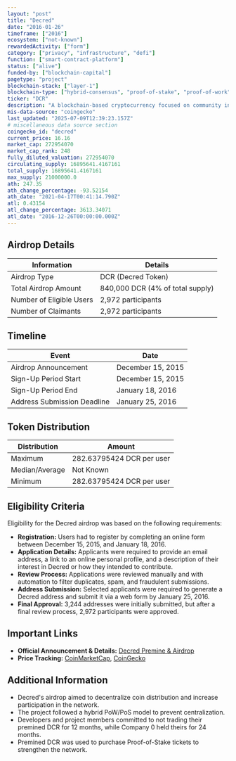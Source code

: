 ```yaml
---
layout: "post"
title: "Decred"
date: "2016-01-26"
timeframe: ["2016"]
ecosystem: ["not-known"]
rewardedActivity: ["form"]
category: ["privacy", "infrastructure", "defi"]
function: ["smart-contract-platform"]
status: ["alive"]
funded-by: ["blockchain-capital"]
pagetype: "project"
blockchain-stack: ["layer-1"]
blockchain-type: ["hybrid-consensus", "proof-of-stake", "proof-of-work"]
ticker: "DCR"
description: "A blockchain-based cryptocurrency focused on community input, open governance, and sustainable development. It utilizes a hybrid Proof-of-Work (PoW) and Proof-of-Stake (PoS) system to maintain decentralization."
mis-data-source: "coingecko"
last_updated: "2025-07-09T12:39:23.157Z"
# miscellaneous data source section
coingecko_id: "decred"
current_price: 16.16
market_cap: 272954070
market_cap_rank: 248
fully_diluted_valuation: 272954070
circulating_supply: 16895641.4167161
total_supply: 16895641.4167161
max_supply: 21000000.0
ath: 247.35
ath_change_percentage: -93.52154
ath_date: "2021-04-17T00:41:14.790Z"
atl: 0.43154
atl_change_percentage: 3613.34071
atl_date: "2016-12-26T00:00:00.000Z"
---
```


## Airdrop Details

| Information              | Details                          |
| ------------------------ | -------------------------------- |
| Airdrop Type             | DCR (Decred Token)               |
| Total Airdrop Amount     | 840,000 DCR (4% of total supply) |
| Number of Eligible Users | 2,972 participants               |
| Number of Claimants      | 2,972 participants               |

## Timeline

| Event                       | Date              |
| --------------------------- | ----------------- |
| Airdrop Announcement        | December 15, 2015 |
| Sign-Up Period Start        | December 15, 2015 |
| Sign-Up Period End          | January 18, 2016  |
| Address Submission Deadline | January 25, 2016  |

## Token Distribution

| Distribution   | Amount                    |
| -------------- | ------------------------- |
| Maximum        | 282.63795424 DCR per user |
| Median/Average | Not Known                 |
| Minimum        | 282.63795424 DCR per user |

## Eligibility Criteria

Eligibility for the Decred airdrop was based on the following requirements:

- **Registration:** Users had to register by completing an online form between December 15, 2015, and January 18, 2016.
- **Application Details:** Applicants were required to provide an email address, a link to an online personal profile, and a description of their interest in Decred or how they intended to contribute.
- **Review Process:** Applications were reviewed manually and with automation to filter duplicates, spam, and fraudulent submissions.
- **Address Submission:** Selected applicants were required to generate a Decred address and submit it via a web form by January 25, 2016.
- **Final Approval:** 3,244 addresses were initially submitted, but after a final review process, 2,972 participants were approved.

## Important Links

- **Official Announcement & Details:** [Decred Premine & Airdrop](https://docs.decred.org/advanced/premine/)
- **Price Tracking:** [CoinMarketCap](https://coinmarketcap.com/currencies/decred/), [CoinGecko](https://www.coingecko.com/en/coins/decred)

## Additional Information

- Decred's airdrop aimed to decentralize coin distribution and increase participation in the network.
- The project followed a hybrid PoW/PoS model to prevent centralization.
- Developers and project members committed to not trading their premined DCR for 12 months, while Company 0 held theirs for 24 months.
- Premined DCR was used to purchase Proof-of-Stake tickets to strengthen the network.
